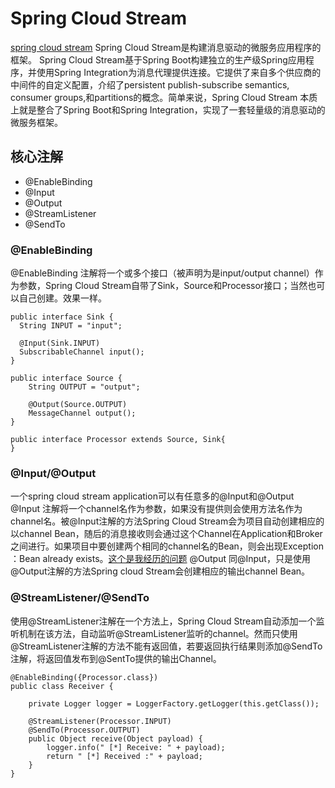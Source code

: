 # Spring Cloud Stream
[spring cloud stream](https://docs.spring.io/spring-cloud-stream/docs/Ditmars.SR3/reference/htmlsingle/#_rabbitmq_binder)
Spring Cloud Stream是构建消息驱动的微服务应用程序的框架。 Spring Cloud Stream基于Spring Boot构建独立的生产级Spring应用程序，并使用Spring Integration为消息代理提供连接。它提供了来自多个供应商的中间件的自定义配置，介绍了persistent publish-subscribe semantics, consumer groups,和partitions的概念。简单来说，Spring Cloud Stream 本质上就是整合了Spring Boot和Spring Integration，实现了一套轻量级的消息驱动的微服务框架。
## 核心注解
* @EnableBinding
* @Input
* @Output
* @StreamListener
* @SendTo
### @EnableBinding
@EnableBinding 注解将一个或多个接口（被声明为是input/output channel）作为参数，Spring Cloud Stream自带了Sink，Source和Processor接口；当然也可以自己创建。效果一样。
```
public interface Sink {
  String INPUT = "input";

  @Input(Sink.INPUT)
  SubscribableChannel input();
}
```
```
public interface Source {
	String OUTPUT = "output";

	@Output(Source.OUTPUT)
	MessageChannel output();
}
```
```
public interface Processor extends Source, Sink{
}
```
### @Input/@Output
一个spring cloud stream application可以有任意多的@Input和@Output
@Input 注解将一个channel名作为参数，如果没有提供则会使用方法名作为channel名。被@Input注解的方法Spring Cloud Stream会为项目自动创建相应的以channel Bean，随后的消息接收则会通过这个Channel在Application和Broker之间进行。如果项目中要创建两个相同的channel名的Bean，则会出现Exception ：Bean already exists。[这个是我经历的问题](https://stackoverflow.com/questions/49993548/spring-cloud-stream-inputsink-input-and-outputsink-input-have-bean-already)
@Output 同@Input，只是使用@Output注解的方法Spring cloud Stream会创建相应的输出channel Bean。
### @StreamListener/@SendTo
使用@StreamListener注解在一个方法上，Spring Cloud Stream自动添加一个监听机制在该方法，自动监听@StreamListener监听的channel。然而只使用@StreamListener注解的方法不能有返回值，若要返回执行结果则添加@SendTo注解，将返回值发布到@SentTo提供的输出Channel。
```
@EnableBinding({Processor.class})
public class Receiver {

    private Logger logger = LoggerFactory.getLogger(this.getClass());

    @StreamListener(Processor.INPUT)
    @SendTo(Processor.OUTPUT)
    public Object receive(Object payload) {
        logger.info(" [*] Receive: " + payload);
        return " [*] Received :" + payload;
    }
}
```




